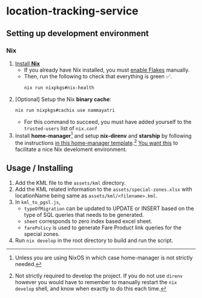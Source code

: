 # location-tracking-service

## Setting up development environment

### Nix

1. [Install **Nix**](https://github.com/DeterminateSystems/nix-installer#the-determinate-nix-installer)
    - If you already have Nix installed, you must [enable Flakes](https://nixos.wiki/wiki/Flakes#Enable_flakes) manually.
    - Then, run the following to check that everything is green ✅.
        ```sh
        nix run nixpkgs#nix-health
        ```
1. [Optional] Setup the Nix **binary cache**:
    ```sh
    nix run nixpkgs#cachix use nammayatri
    ```
    - For this command to succeed, you must have added yourself to the `trusted-users` list of `nix.conf`
1. Install **home-manager**[^hm] and setup **nix-direnv** and **starship** by following the instructions [in this home-manager template](https://github.com/juspay/nix-dev-home).[^direnv] [You want this](https://haskell.flake.page/direnv) to facilitate a nice Nix develoment environment.

[^hm]: Unless you are using NixOS in which case home-manager is not strictly needed.
[^direnv]: Not strictly required to develop the project. If you do not use `direnv` however you would have to remember to manually restart the `nix develop` shell, and know when exactly to do this each time.

## Usage / Installing

1. Add the KML file to the `assets/kml` directory.
2. Add the KML related information to the `assets/special-zones.xlsx` with locationName being same as `assets/kml/<filename>.kml`.
3. In `kml_to_pgsl.js`, 
   - `typeOfMigration` can be updated to UPDATE or INSERT based on the type of SQL queries that needs to be generated.
   - `sheet` corresponds to zero index based excel sheet.
   - `farePolicy` is used to generate Fare Product link queries for the special zones.
4. Run `nix develop` in the root directory to build and run the script.
